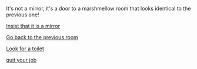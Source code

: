 It's not a mirror, it's a door to a marshmellow room that looks identical to the previous one!

[Insist that it is a mirror](../mirror/insist/insist.md)

[Go back to the previous room](../marshmallow.md)

[Look for a toilet](../eating-walls/find-a-toilet/find-a-toilet.md)

[quit your job](../quit-yourjob/quit-your-job.md)